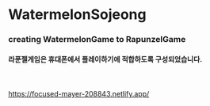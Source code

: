 # WatermelonSojeong
### creating WatermelonGame to RapunzelGame
#### 라푼젤게임은 휴대폰에서 플레이하기에 적합하도록 구성되었습니다.  
<br/><br/>
https://focused-mayer-208843.netlify.app/
